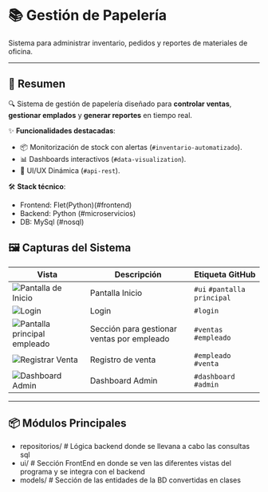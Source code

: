 # 📚 Gestión de Papelería  

Sistema para administrar inventario, pedidos y reportes de materiales de oficina.  

---
## 📌 **Resumen** <!-- {#resumen} -->

<!-- {#descripción-del-proyecto} -->
🔍 Sistema de gestión de papelería diseñado para **controlar ventas**,  
**gestionar emplados** y **generar reportes** en tiempo real.  

<!-- {#características-clave} -->
✨ **Funcionalidades destacadas**:  
- 📦 Monitorización de stock con alertas (`#inventario-automatizado`).  
- 📊 Dashboards interactivos (`#data-visualization`).  
- 🔄 UI/UX Dinámica (`#api-rest`).  

<!-- {#tecnologías} -->
🛠️ **Stack técnico**:  

+ Frontend: Flet(Python)(#frontend)  
+ Backend: Python (#microservicios)  
+ DB: MySql (#nosql)  

## 🖼️ Capturas del Sistema  

| **Vista**               | **Descripción**                              | **Etiqueta GitHub**               |
|-------------------------|---------------------------------------------|-----------------------------------|
| ![Pantalla de Inicio](https://i.imgur.com/PiYb3Sn.png)   | Pantalla Inicio         | `#ui` `#pantalla principal`               |
| ![Login](https://i.imgur.com/dYgOWN1.png)          | Login            | `#login`            |
| ![Pantalla principal empleado](https://i.imgur.com/svQZZNw.png)   | Sección para gestionar ventas por empleado              | `#ventas` `#empleado`            |
| ![Registrar Venta](https://i.imgur.com/hkX7vAS.png)| Registro de venta               | `#empleado` `#venta`         |
| ![Dashboard Admin](https://i.imgur.com/kPdv1f2.png)             | Dashboard Admin                | `#dashboard` `#admin`             |


---

## 📦 Módulos Principales  
+ repositorios/       # Lógica backend donde se llevana a cabo las consultas sql
+ ui/         # Sección FrontEnd en donde se ven las diferentes vistas del programa y se integra con el backend
+ models/      # Sección de las entidades de la BD convertidas en clases
